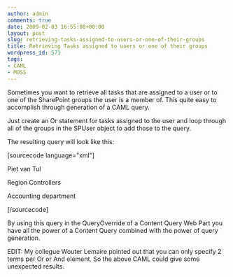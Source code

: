 ```yaml
---
author: admin
comments: true
date: 2009-02-03 16:55:08+00:00
layout: post
slug: retrieving-tasks-assigned-to-users-or-one-of-their-groups
title: Retrieving Tasks assigned to users or one of their groups
wordpress_id: 571
tags:
- CAML
- MOSS
---
```


Sometimes you want to retrieve all tasks that are assigned to a user or to one of the SharePoint groups the user is a member of. This quite easy to accomplish through generation of a CAML query.

Just create an Or statement for tasks assigned to the user and loop through all of the groups in the SPUser object to add those to the query.

The resulting query will look like this:

[sourcecode language="xml"]




Piet van Tul



Region Controllers



Accounting department



[/sourcecode]

By using this query in the QueryOverride of a Content Query Web Part you have all the power of a Content Query combined with the power of query generation.

EDIT: My collegue Wouter Lemaire pointed out that you can only specify 2 terms per Or or And element. So the above CAML could give some unexpected results.
